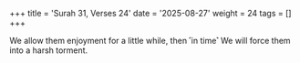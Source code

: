 +++
title = 'Surah 31, Verses 24'
date = '2025-08-27'
weight = 24
tags = []
+++

We allow them enjoyment for a little while, then ˹in time˺ We will force them into a harsh torment.